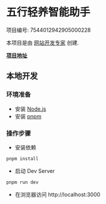 # 五行轻养智能助手

项目编号: 7544012942905000228

本项目是由 [网站开发专家](https://space.coze.cn/) 创建.

[**项目地址**](https://space.coze.cn/task/7544012942905000228)

## 本地开发

### 环境准备

- 安装 [Node.js](https://nodejs.org/en)
- 安装 [pnpm](https://pnpm.io/installation)

### 操作步骤

- 安装依赖

```sh
pnpm install
```

- 启动 Dev Server

```sh
pnpm run dev
```

- 在浏览器访问 http://localhost:3000
